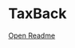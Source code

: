 <h1> TaxBack </h1>
<a href="https://github.com/DianaKochen/Diana_316126465/blob/main/Readme%20file.docx"> Open Readme</a>
